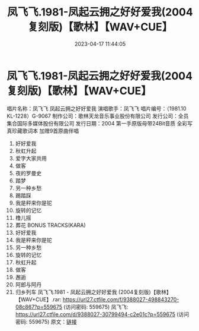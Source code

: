 ﻿---
title: 凤飞飞.1981-凤起云拥之好好爱我(2004复刻版)【歌林】【WAV+CUE】
date: 2023-04-17 11:44:05
categories: WAV车载音乐、镜像
tags: 华语中文
---
# 凤飞飞.1981-凤起云拥之好好爱我(2004复刻版)【歌林】【WAV+CUE】

唱片名称：凤飞飞 凤起云拥之好好爱我
演唱歌手：凤飞飞
唱片编号：（1981.10 KL-1228）G-9067
制作公司：歌林天龙音乐事业股份有限公司
发行公司：全员集合国际多媒体股份有限公司
发行日期：2004
第一手原版母带24Bit音质 全彩写真珍藏歌词本
加赠9首原曲伴唱
01. 好好爱我
02. 秋虹升起
03. 爱字大家共用
04. 做客
05. 夜的罗曼史
06. 踏梦
07. 另一种乡愁
08. 踢踏踩
09. 我是秤来你是铊
10. 旋转的记忆
11. 橹儿摇
12. 葬花
BONUS TRACKS(KARA)
01. 好好爱我
02. 我是秤来你是铊
03. 另一种乡愁
04. 旋转的记忆
05. 秋虹升起
06. 做客
07. 邂逅
08. 阿郎与阿丹
09. 归乡列车
凤飞飞.1981 - 凤起云拥之好好爱我 (2004复刻版)【歌林】【WAV+CUE】.rar: https://url27.ctfile.com/f/9388027-498843270-08c867?p=559675
(访问密码: 559675)
凤飞飞: https://url27.ctfile.com/d/9388027-30799494-c2e01c?p=559675
(访问密码: 559675)
原文：[链接](https://blog.sina.com.cn/s/blog_1647c7e76010311hd.html)